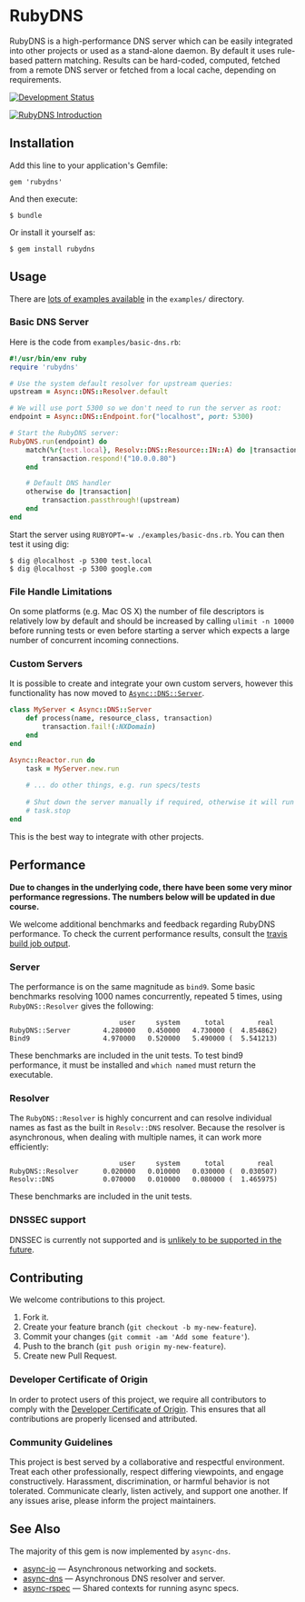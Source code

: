# RubyDNS

RubyDNS is a high-performance DNS server which can be easily integrated into other projects or used as a stand-alone daemon. By default it uses rule-based pattern matching. Results can be hard-coded, computed, fetched from a remote DNS server or fetched from a local cache, depending on requirements.

[![Development Status](https://github.com/socketry/rubydns/workflows/Test/badge.svg)](https://github.com/socketry/rubydns/actions?workflow=Test)

[![RubyDNS Introduction](http://img.youtube.com/vi/B9ygq0xh3HQ/maxresdefault.jpg)](https://www.youtube.com/watch?v=B9ygq0xh3HQ&feature=youtu.be&hd=1 "RubyDNS Introduction")

## Installation

Add this line to your application's Gemfile:

    gem 'rubydns'

And then execute:

    $ bundle

Or install it yourself as:

    $ gem install rubydns

## Usage

There are [lots of examples available](examples/README.md) in the `examples/` directory.

### Basic DNS Server

Here is the code from `examples/basic-dns.rb`:

``` ruby
#!/usr/bin/env ruby
require 'rubydns'

# Use the system default resolver for upstream queries:
upstream = Async::DNS::Resolver.default

# We will use port 5300 so we don't need to run the server as root:
endpoint = Async::DNS::Endpoint.for("localhost", port: 5300)

# Start the RubyDNS server:
RubyDNS.run(endpoint) do
	match(%r{test.local}, Resolv::DNS::Resource::IN::A) do |transaction|
		transaction.respond!("10.0.0.80")
	end

	# Default DNS handler
	otherwise do |transaction|
		transaction.passthrough!(upstream)
	end
end
```

Start the server using `RUBYOPT=-w ./examples/basic-dns.rb`. You can then test it using dig:

    $ dig @localhost -p 5300 test.local
    $ dig @localhost -p 5300 google.com

### File Handle Limitations

On some platforms (e.g. Mac OS X) the number of file descriptors is relatively low by default and should be increased by calling `ulimit -n 10000` before running tests or even before starting a server which expects a large number of concurrent incoming connections.

### Custom Servers

It is possible to create and integrate your own custom servers, however this functionality has now moved to [`Async::DNS::Server`](https://github.com/socketry/async-dns).

``` ruby
class MyServer < Async::DNS::Server
	def process(name, resource_class, transaction)
		transaction.fail!(:NXDomain)
	end
end

Async::Reactor.run do
	task = MyServer.new.run
	
	# ... do other things, e.g. run specs/tests
	
	# Shut down the server manually if required, otherwise it will run indefinitely.
	# task.stop
end
```

This is the best way to integrate with other projects.

## Performance

**Due to changes in the underlying code, there have been some very minor performance regressions. The numbers below will be updated in due course.**

We welcome additional benchmarks and feedback regarding RubyDNS performance. To check the current performance results, consult the [travis build job output](https://travis-ci.org/ioquatix/rubydns).

### Server

The performance is on the same magnitude as `bind9`. Some basic benchmarks resolving 1000 names concurrently, repeated 5 times, using `RubyDNS::Resolver` gives the following:

``` 
                           user     system      total        real
RubyDNS::Server        4.280000   0.450000   4.730000 (  4.854862)
Bind9                  4.970000   0.520000   5.490000 (  5.541213)
```

These benchmarks are included in the unit tests. To test bind9 performance, it must be installed and `which named` must return the executable.

### Resolver

The `RubyDNS::Resolver` is highly concurrent and can resolve individual names as fast as the built in `Resolv::DNS` resolver. Because the resolver is asynchronous, when dealing with multiple names, it can work more efficiently:

``` 
                           user     system      total        real
RubyDNS::Resolver      0.020000   0.010000   0.030000 (  0.030507)
Resolv::DNS            0.070000   0.010000   0.080000 (  1.465975)
```

These benchmarks are included in the unit tests.

### DNSSEC support

DNSSEC is currently not supported and is [unlikely to be supported in the future](http://sockpuppet.org/blog/2015/01/15/against-dnssec/).

## Contributing

We welcome contributions to this project.

1.  Fork it.
2.  Create your feature branch (`git checkout -b my-new-feature`).
3.  Commit your changes (`git commit -am 'Add some feature'`).
4.  Push to the branch (`git push origin my-new-feature`).
5.  Create new Pull Request.

### Developer Certificate of Origin

In order to protect users of this project, we require all contributors to comply with the [Developer Certificate of Origin](https://developercertificate.org/). This ensures that all contributions are properly licensed and attributed.

### Community Guidelines

This project is best served by a collaborative and respectful environment. Treat each other professionally, respect differing viewpoints, and engage constructively. Harassment, discrimination, or harmful behavior is not tolerated. Communicate clearly, listen actively, and support one another. If any issues arise, please inform the project maintainers.

## See Also

The majority of this gem is now implemented by `async-dns`.

  - [async-io](https://github.com/socketry/async-io) — Asynchronous networking and sockets.
  - [async-dns](https://github.com/socketry/async-dns) — Asynchronous DNS resolver and server.
  - [async-rspec](https://github.com/socketry/async-rspec) — Shared contexts for running async specs.
